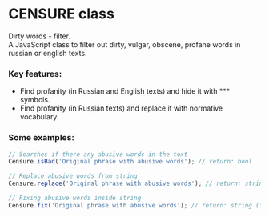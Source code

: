# CENSURE class
Dirty words - filter.   
A JavaScript class to filter out dirty, vulgar, obscene, profane words in russian or english texts.

### Key features:
 - Find profanity (in Russian and English texts) and hide it with *** symbols.  
 - Find profanity (in Russian texts) and replace it with normative vocabulary.

### Some examples:
```JavaScript
// Searches if there any abusive words in the text
Censure.isBad('Original phrase with abusive words'); // return: bool

// Replace abusive words from string
Censure.replace('Original phrase with abusive words'); // return: string (cleaned text)

// Fixing abusive words inside string
Censure.fix('Original phrase with abusive words'); // return: string (fixed text)
```
